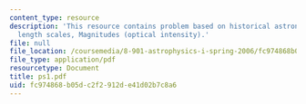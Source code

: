 ```yaml
---
content_type: resource
description: 'This resource contains problem based on historical astronomy: fundamental
  length scales, Magnitudes (optical intensity).'
file: null
file_location: /coursemedia/8-901-astrophysics-i-spring-2006/fc974868b05dc2f2912de41d02b7c8a6_ps1.pdf
file_type: application/pdf
resourcetype: Document
title: ps1.pdf
uid: fc974868-b05d-c2f2-912d-e41d02b7c8a6
---
```

